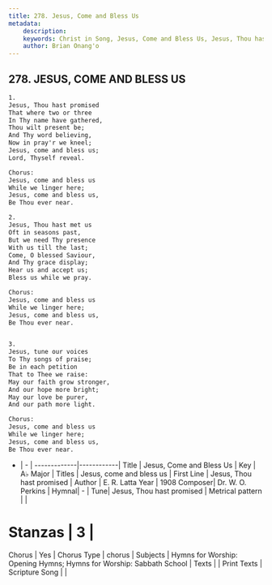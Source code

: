 ```yaml
---
title: 278. Jesus, Come and Bless Us
metadata:
    description: 
    keywords: Christ in Song, Jesus, Come and Bless Us, Jesus, Thou hast promised, Jesus, come and bless us
    author: Brian Onang'o
---
```



## 278. JESUS, COME AND BLESS US

```txt
1.
Jesus, Thou hast promised
That where two or three
In Thy name have gathered,
Thou wilt present be;
And Thy word believing,
Now in pray'r we kneel;
Jesus, come and bless us;
Lord, Thyself reveal.

Chorus:
Jesus, come and bless us
While we linger here;
Jesus, come and bless us,
Be Thou ever near.

2.
Jesus, Thou hast met us
Oft in seasons past,
But we need Thy presence
With us till the last;
Come, O blessed Saviour,
And Thy grace display;
Hear us and accept us;
Bless us while we pray. 

Chorus:
Jesus, come and bless us
While we linger here;
Jesus, come and bless us,
Be Thou ever near.


3.
Jesus, tune our voices
To Thy songs of praise;
Be in each petition
That to Thee we raise:
May our faith grow stronger,
And our hope more bright;
May our love be purer,
And our path more light. 

Chorus:
Jesus, come and bless us
While we linger here;
Jesus, come and bless us,
Be Thou ever near.

```

- |   -  |
-------------|------------|
Title | Jesus, Come and Bless Us |
Key | A♭ Major |
Titles | Jesus, come and bless us |
First Line | Jesus, Thou hast promised |
Author | E. R. Latta
Year | 1908
Composer| Dr. W. O. Perkins |
Hymnal|  - |
Tune| Jesus, Thou hast promised |
Metrical pattern | |
# Stanzas | 3 |
Chorus | Yes |
Chorus Type | chorus |
Subjects | Hymns for Worship: Opening Hymns; Hymns for Worship: Sabbath School |
Texts |  |
Print Texts | 
Scripture Song |  |
  
